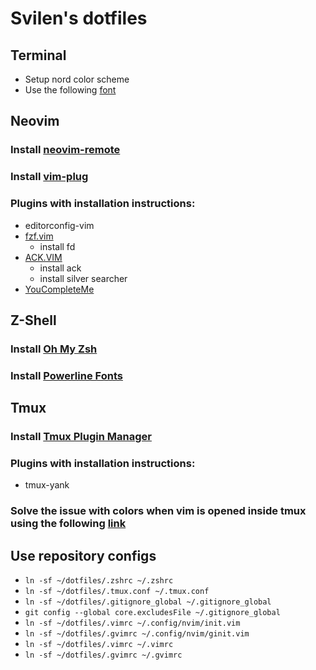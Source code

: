 # Svilen's dotfiles

## Terminal

* Setup nord color scheme
* Use the following [font](https://github.com/belluzj/fantasque-sans)

## Neovim

### Install [neovim-remote](https://github.com/mhinz/neovim-remote)

### Install [vim-plug](https://github.com/junegunn/vim-plug)

### Plugins with installation instructions:

* editorconfig-vim
* [fzf.vim](https://github.com/junegunn/fzf.vim)
  * install fd
* [ACK.VIM](https://github.com/mileszs/ack.vim)
  * install ack
  * install silver searcher
* [YouCompleteMe](https://github.com/valloric/youcompleteme)

## Z-Shell

### Install [Oh My Zsh](https://github.com/robbyrussell/oh-my-zsh)

### Install [Powerline Fonts](https://github.com/powerline/fonts)

## Tmux

### Install [Tmux Plugin Manager](https://github.com/tmux-plugins/tpm)

### Plugins with installation instructions:

* tmux-yank

### Solve the issue with colors when vim is opened inside tmux using the following [link](http://sunaku.github.io/tmux-24bit-color.html#usage)

## Use repository configs

* ```ln -sf ~/dotfiles/.zshrc ~/.zshrc```
* ```ln -sf ~/dotfiles/.tmux.conf ~/.tmux.conf```
* ```ln -sf ~/dotfiles/.gitignore_global ~/.gitignore_global```
* ```git config --global core.excludesFile ~/.gitignore_global```
* ```ln -sf ~/dotfiles/.vimrc ~/.config/nvim/init.vim```
* ```ln -sf ~/dotfiles/.gvimrc ~/.config/nvim/ginit.vim```
* ```ln -sf ~/dotfiles/.vimrc ~/.vimrc```
* ```ln -sf ~/dotfiles/.gvimrc ~/.gvimrc```
